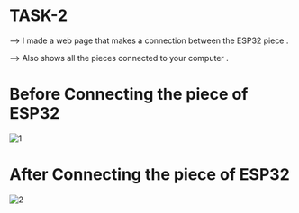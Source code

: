 # TASK-2

--> I made a web page that makes a connection between the ESP32 piece .

--> Also shows all the pieces connected to your computer .

# Before Connecting the piece of ESP32 

![1](https://user-images.githubusercontent.com/104163432/182727297-37f5c24c-0cda-4f4b-831d-3a57dcfc2722.png)

# After Connecting the piece of ESP32 

![2](https://user-images.githubusercontent.com/104163432/182727916-79155058-d413-48c1-8785-a09e22f52cdd.png)
